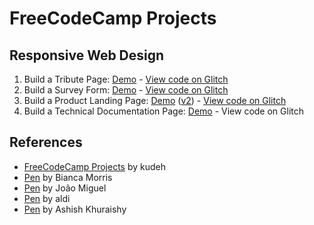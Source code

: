 # FreeCodeCamp Projects

## Responsive Web Design 
1. Build a Tribute Page: [Demo](https://ctsj.github.io/fcc-projects/Responsive%20Web%20Design/Tribute%20Page/) - [View code on Glitch](https://glitch.com/edit/#!/ctsj-tributepage)
2. Build a Survey Form: [Demo](https://ctsj.github.io/fcc-projects/Responsive%20Web%20Design/Survey%20Form/) - [View code on Glitch](https://glitch.com/edit/#!/ctsj-surveyform)
3. Build a Product Landing Page: [Demo](https://ctsj.github.io/fcc-projects/Responsive%20Web%20Design/Product%20Landing%20Page/) ([v2](https://ctsj.github.io/fcc-projects/Responsive%20Web%20Design/Product%20Landing%20Page/V2/)) - [View code on Glitch](https://glitch.com/edit/#!/ctsj-landingpage)
4. Build a Technical Documentation Page: [Demo](https://ctsj.github.io/fcc-projects/Responsive%20Web%20Design/Technical%20Documentation%20Page) - View code on Glitch

## References 
- [FreeCodeCamp Projects](https://github.com/kudeh/freecodecamp-projects) by kudeh
- [Pen](https://codepen.io/biancamorris/pen/pbVwOY) by Bianca Morris
- [Pen](https://codepen.io/7oao/pen/bKvbZx) by João Miguel
- [Pen](https://codepen.io/aldi/pen/aKXyZa) by aldi
- [Pen](https://codepen.io/ashishkhuraishy/pen/pxKGWa) by Ashish Khuraishy
